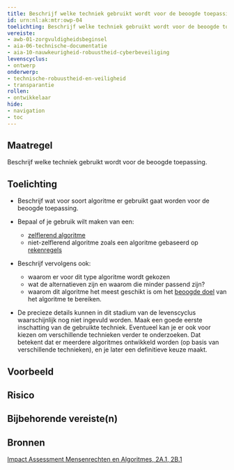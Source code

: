 ```yaml
---
title: Beschrijf welke techniek gebruikt wordt voor de beoogde toepassing
id: urn:nl:ak:mtr:owp-04
toelichting: Beschrijf welke techniek gebruikt wordt voor de beoogde toepassing. 
vereiste: 
- awb-01-zorgvuldigheidsbeginsel
- aia-06-technische-documentatie
- aia-10-nauwkeurigheid-robuustheid-cyberbeveiliging
levenscyclus: 
- ontwerp
onderwerp:
- technische-robuustheid-en-veiligheid
- transparantie
rollen:
- ontwikkelaar
hide:
- navigation
- toc
---
```


<!-- tags -->

## Maatregel
Beschrijf welke techniek gebruikt wordt voor de beoogde toepassing. 

## Toelichting 
- Beschrijf wat voor soort algoritme er gebruikt gaat worden voor de beoogde toepassing. 
- Bepaal of je gebruik wilt maken van een:

    - [zelflerend algoritme](../../overhetalgoritmekader/soorten-algoritmes.md#zelflerende-algoritmes)
    - niet-zelflerend algoritme zoals een algoritme gebaseerd op [rekenregels](../../overhetalgoritmekader/soorten-algoritmes.md#rekenregels)

- Beschrijf vervolgens ook:
    
    - waarom er voor dit type algoritme wordt gekozen
    - wat de alternatieven zijn en waarom die minder passend zijn?
    - waarom dit algoritme het meest geschikt is om het [beoogde doel](1-pba-02-formuleren-doelstelling.md) van het algoritme te bereiken. 

- De precieze details kunnen in dit stadium van de levenscyclus waarschijnlijk nog niet ingevuld worden. Maak een goede eerste inschatting van de gebruikte techniek. Eventueel kan je er ook voor kiezen om verschillende technieken verder te onderzoeken. Dat betekent dat er meerdere algoritmes ontwikkeld worden (op basis van verschillende technieken), en je later een definitieve keuze maakt. 

## Voorbeeld

## Risico

## Bijbehorende vereiste(n)
<!-- list_vereisten_on_maatregelen_page -->

## Bronnen 
[Impact Assessment Mensenrechten en Algoritmes, 2A.1, 2B.1](../hulpmiddelen/IAMA.md)
